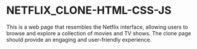# NETFLIX_CLONE-HTML-CSS-JS
This is a web page that resembles the Netflix
interface, allowing users to browse and explore a collection of movies and TV shows. The clone
page should provide an engaging and user-friendly experience.
